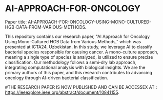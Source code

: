 # AI-APPROACH-FOR-ONCOLOGY

Paper title: AI-APPROACH-FOR-ONCOLOGY-USING-MONO-CULTURED-HGB-DATA-FROM-VARIOUS-METHODS.

This repository contains our research paper, "AI Approach for Oncology Using Mono-Cultured HGB Data from Various Methods," which was presented at ICTA24, Uzbekistan. In this study, we leverage AI to classify bacterial species responsible for causing cancer. A mono-culture approach, meaning a single type of species is analyzed, is utilized to ensure precise classification. Our methodology follows a semi-dry lab approach, integrating computational analysis with biological insights. We are the primary authors of this paper, and this research contributes to advancing oncology through AI-driven bacterial classification.


#THE RESEARCH PAPER IS NOW PUBLISHED AND CAN BE ACCESSEX AT : https://ieeexplore.ieee.org/abstract/document/10841155.
